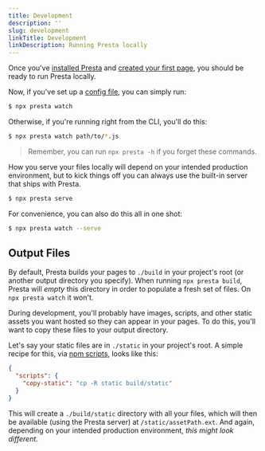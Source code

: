 ```yaml
---
title: Development
description: ''
slug: development
linkTitle: Development
linkDescription: Running Presta locally
---
```


Once you've [installed Presta](/presta/docs/getting-started) and [created your first page](/presta/docs/pages), you should be ready to run Presta locally.

Now, if you've set up a [config file](/presta/docs/configuration), you can simply run:

```bash
$ npx presta watch
```

Otherwise, if you're running right from the CLI, you'll do this:

```bash
$ npx presta watch path/to/*.js
```

> Remember, you can run `npx presta -h` if you forget these commands.

How you serve your files locally will depend on your intended production environment, but to kick things off you can always use the built-in server that ships with Presta.

```bash
$ npx presta serve
```

For convenience, you can also do this all in one shot:

```bash
$ npx presta watch --serve
```

## Output Files

By default, Presta builds your pages to `./build` in your project's root (or another output directory you specify). When running `npx presta build`, Presta will _empty_ this directory in order to populate a fresh set of files. On `npx presta watch` it won't.

During development, you'll probably have images, scripts, and other static assets you want hosted so they can appear in your pages. To do this, you'll want to copy these files to your output directory.

Let's say your static files are in `./static` in your project's root. A simple recipe for this, via [npm scripts](https://www.keithcirkel.co.uk/how-to-use-npm-as-a-build-tool/), looks like this:

```json
{
  "scripts": {
    "copy-static": "cp -R static build/static"
  }
}
```

This will create a `./build/static` directory with all your files, which will then be available (using the Presta server) at `/static/assetPath.ext`. And again, depending on your intended production environment, _this might look different._
